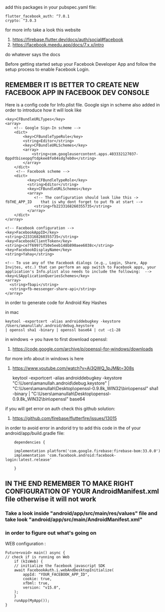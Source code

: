 add this packages in your pubspec.yaml file:

    flutter_facebook_auth: ^7.0.1
    crypto: ^3.0.3


for more info take a look this website

1. https://firebase.flutter.dev/docs/auth/social#facebook
2. https://facebook.meedu.app/docs/7.x.x/intro

do whatever says the docs

Before getting started setup your
Facebook Developer App and follow the setup process to enable Facebook Login.

## REMEMBER IT IS BETTER TO CREATE NEW FACEBOOK APP IN FACEBOOK DEV CONSOLE

Here is a config code for Info.plist file. Google sign in scheme also added
in order to introduce how it will look like 

    <key>CFBundleURLTypes</key>
    <array>
        <!-- Google Sign-In scheme -->
        <dict>
            <key>CFBundleTypeRole</key>
            <string>Editor</string>
            <key>CFBundleURLSchemes</key>
            <array>
                <string>com.googleusercontent.apps.403332127037-0ppdtbiseopqftdpkee8fo04sdg7eb0v</string>
            </array>
        </dict>
         <!-- Facebook scheme -->
        <dict>
              <key>CFBundleTypeRole</key>
              <string>Editor</string>
              <key>CFBundleURLSchemes</key>
              <array>
                 <!-- The configuration should look like this ->   fbTHE_APP_ID    that is why dont forget to put fb at start -->
                 <string>fb2233168260355735</string>
              </array>
        </dict>
    </array>

    <!-- Facebook configuration -->
    <key>FacebookAppID</key>
    <string>2233168260355735</string>
    <key>FacebookClientToken</key>
    <string>ce7f69971f50e5eeb148b890aee6038c</string>
    <key>FacebookDisplayName</key>
    <string>Yahay</string>

    <!-- To use any of the Facebook dialogs (e.g., Login, Share, App Invites, etc.) that can perform an app switch to Facebook apps, your application's Info.plist also needs to include the following:  -->
    <key>LSApplicationQueriesSchemes</key>
    <array>
      <string>fbapi</string>
      <string>fb-messenger-share-api</string>
    </array>


in order to generate code for Android Key Hashes

in mac
    
    keytool -exportcert -alias androiddebugkey -keystore /Users/amanullah/.android/debug.keystore
    | openssl sha1 -binary | openssl base64 | cut -c1-28

in windows -> you have to first download openssl:

1. https://code.google.com/archive/p/openssl-for-windows/downloads

for more info about in windows is here

1. https://www.youtube.com/watch?v=Ai3QWQ_1pJM&t=308s

    keytool -exportcert -alias androiddebugkey -keystore "C:\Users\amanullah\.android\debug.keystore"
    | "C:\Users\amanullah\Desktop\openssl-0.9.8k_WIN32\bin\openssl" sha1 -binary | "C:\Users\amanullah\Desktop\openssl-0.9.8k_WIN32\bin\openssl" base64


if you will get error on auth check this github solution:

1. https://github.com/firebase/flutterfire/issues/13015

in order to avoid error in andorid try to add this code in the of your android/app/build.gradle file:


        dependencies {

        implementation platform('com.google.firebase:firebase-bom:33.0.0')
        implementation 'com.facebook.android:facebook-login:latest.release'
    
        }

## IN THE END REMEMBER TO MAKE RIGHT CONFIGURATION OF YOUR AndroidManifest.xml file otherwise it will not work
### Take a look inside "android/app/src/main/res/values" file and take look "android/app/src/main/AndroidManifest.xml"
### in order to figure out what's going on


WEB configuration :

    Future<void> main() async {
    // check if is running on Web
        if (kIsWeb) {
        // initialize the facebook javascript SDK
        await FacebookAuth.i.webAndDesktopInitialize(
            appId: "YOUR_FACEBOOK_APP_ID",
            cookie: true,
            xfbml: true,
            version: "v15.0",
        );
        }
        runApp(MyApp());
    }